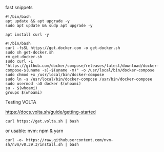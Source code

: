 fast snippets

```shell script
#!/bin/bash
apt update && apt upgrade -y
sudo apt update && sudp apt upgrade -y

apt install curl -y
```

```shell script
#!/bin/bash
curl -fsSL https://get.docker.com -o get-docker.sh
sudo sh get-docker.sh
rm get-docker.sh
sudo curl -L "https://github.com/docker/compose/releases/latest/download/docker-compose-$(uname -s)-$(uname -m)" -o /usr/local/bin/docker-compose
sudo chmod +x /usr/local/bin/docker-compose
sudo ln -s /usr/local/bin/docker-compose /usr/bin/docker-compose
sudo usermod -aG docker $(whoami)
su - $(whoami)
groups $(whoami)
```

Testing VOLTA

https://docs.volta.sh/guide/getting-started

```shell
curl https://get.volta.sh | bash
```

or usable: nvm: npm & yarn
```shell
curl -o- https://raw.githubusercontent.com/nvm-sh/nvm/v0.39.3/install.sh | bash
```